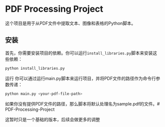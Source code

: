 # PDF Processing Project

这个项目是用于从PDF文件中提取文本、图像和表格的Python脚本。

## 安装

首先，你需要安装项目的依赖。你可以运行`install_libraries.py`脚本来安装这些依赖：

```bash
python install_libraries.py
```

运行
你可以通过运行main.py脚本来运行项目，并将PDF文件的路径作为命令行参数传递：
```bash
python main.py <your-pdf-file-path>
```

如果你没有提供PDF文件的路径，那么脚本将默认处理名为sample.pdf的文件。# PDF-Processing-Project

这暂时只是一个基础的版本，后续会做更多的调整
